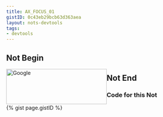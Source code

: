 ```yaml
---
title: AX_FOCUS_01
gistID: 0c43eb29bcb63d363aea
layout: nots-devtools
tags:
- devtools
---
```


<h2 aria-describedby="{{ page.gistID }}">Not Begin</h2>
<div class="rendered-not">
<!-- Bad: focusable element has zero area due to floated child element -->
<a href="http://www.google.com">
  <img src="http://www.google.com/images/srpr/logo11w.png"
       style="float: left" width="269" height="95" alt="Google" >
</a>
</div> <!-- rendered-not -->

<h2 aria-describedby="{{ page.gistID }}">Not End</h2>

<h3 aria-describedby="{{ page.gistID }}">Code for this Not</h3>
{% gist page.gistID %}